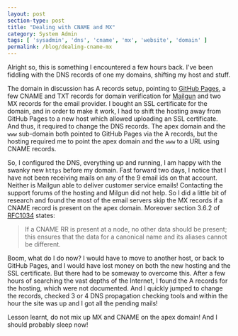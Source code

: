 ```yaml
---
layout: post
section-type: post
title: "Dealing with CNAME and MX"
category: System Admin
tags: [ 'sysadmin', 'dns', 'cname', 'mx', 'website', 'domain' ]
permalink: /blog/dealing-cname-mx
---
```


Alright so, this is something I encountered a few hours back. I've been fiddling with the DNS records of one my domains, shifting my host and stuff. 

The domain in discussion has A records setup, pointing to [GitHub Pages](https://pages.github.com/), a few CNAME and TXT records for domain verification for [Mailgun](https://mailgun.com/) and two MX records for the email provider.
I bought an SSL certificate for the domain, and in order to make it work, I had to shift the hosting away from GitHub Pages to a new host which allowed uploading an SSL certificate. And thus, it required to change the DNS records.
The apex domain and the `www` sub-domain both pointed to GitHub Pages via the A records, but the hosting required me to point the apex domain and the `www` to a URL using CNAME records.

So, I configured the DNS, everything up and running, I am happy with the swanky new `https` before my domain. Fast forward two days, I notice that I have not been receiving mails on any of the 9 email ids on that account. Neither is Mailgun able to deliver customer service emails!
Contacting the support forums of the hosting and Milgun did not help. So I did a little bit of research and found the most of the email servers skip the MX records if a CNAME record is present on the apex domain.
Moreover section 3.6.2 of [RFC1034](http://www.faqs.org/rfcs/rfc1034.html) states:

> If a CNAME RR is present at a node, no other data should be present; this ensures that the data for a canonical name and its aliases cannot be different.

Boom, what do I do now? I would have to move to another host, or back to GitHub Pages, and I would have lost money on both the new hosting and the SSL certificate. But there had to be someway to overcome this.
After a few hours of searching the vast depths of the Internet, I found the A records for the hosting, which were not documented. And I quickly jumped to change the records, checked 3 or 4 DNS propagation checking tools and within the hour the site was up and I got all the pending mails!
   
Lesson learnt, do not mix up MX and CNAME on the apex domain! And I should probably sleep now!
